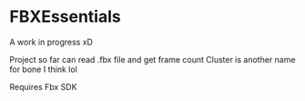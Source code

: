 # FBXEssentials
A work in progress xD

Project so far can read .fbx file and get frame count
Cluster is another name for bone I think lol

Requires Fbx SDK
